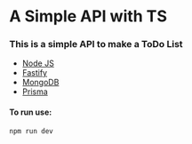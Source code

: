 # A Simple API with TS
### This is a simple API to make a ToDo List

- [Node JS](https://nodejs.org/en/) 
- [Fastify](https://fastify.dev/)
- [MongoDB](https://mongodb.com)
- [Prisma](https://www.prisma.io/)

#### To run use:
```
npm run dev
```
